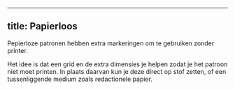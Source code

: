 ***

## title: Papierloos

Pepierloze patronen hebben extra markeringen om te gebruiken zonder printer.

Het idee is dat een grid en de extra dimensies je helpen zodat je het patroon niet moet printen. In plaats daarvan kun je deze direct op stof zetten, of een tussenliggende medium zoals redactionele papier.
